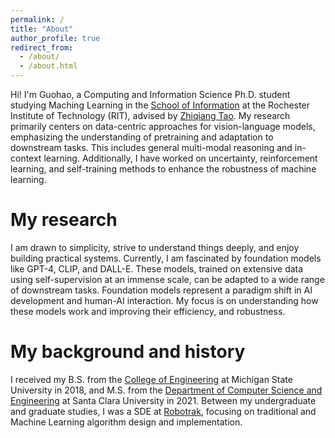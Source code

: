 ```yaml
---
permalink: /
title: "About"
author_profile: true
redirect_from: 
  - /about/
  - /about.html
---
```

Hi! I'm Guohao, a Computing and Information Science Ph.D. student studying Maching Learning in the [School of Information](https://www.rit.edu/computing/school-of-information) at the Rochester Institute of Technology (RIT), advised by [Zhiqiang Tao](https://ztao.cc/).
My research primarily centers on data-centric approaches for vision-language models, emphasizing the understanding of pretraining and adaptation to downstream tasks. This includes general multi-modal reasoning and in-context learning. Additionally, I have worked on uncertainty, reinforcement learning, and self-training methods to enhance the robustness of machine learning.



My research
======

I am drawn to simplicity, strive to understand things deeply, and enjoy building practical systems.
Currently, I am fascinated by foundation models like GPT-4, CLIP, and DALL-E. These models, trained on extensive data using self-supervision at an immense scale, can be adapted to a wide range of downstream tasks. Foundation models represent a paradigm shift in AI development and human-AI interaction. My focus is on understanding how these models work and improving their efficiency, and robustness.




My background and history
======
I received my B.S. from the [College of Engineering](https://engineering.msu.edu/about/departments/ece) at Michigan State University in 2018, and M.S. from the [Department of Computer Science and Engineering](https://www.scu.edu/engineering/academic-programs/department-of-computer-engineering/graduate/) at Santa Clara University in 2021. Between my undergraduate and graduate studies, I was a SDE at [Robotrak](https://www.robotrak.cn/#/home/zh), focusing on traditional and Machine Learning algorithm design and implementation.

